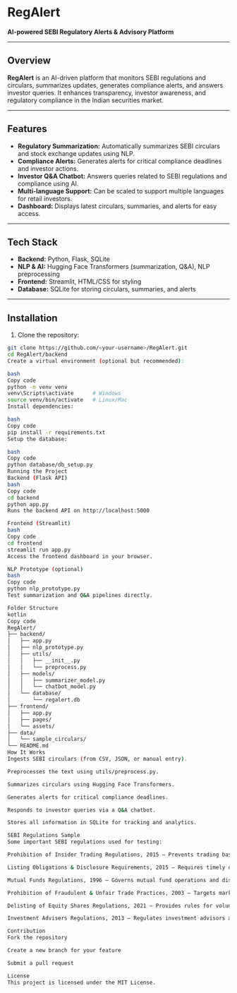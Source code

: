 # RegAlert

**AI-powered SEBI Regulatory Alerts & Advisory Platform**

---

## Overview
**RegAlert** is an AI-driven platform that monitors SEBI regulations and circulars, summarizes updates, generates compliance alerts, and answers investor queries. It enhances transparency, investor awareness, and regulatory compliance in the Indian securities market.

---

## Features

- **Regulatory Summarization:** Automatically summarizes SEBI circulars and stock exchange updates using NLP.  
- **Compliance Alerts:** Generates alerts for critical compliance deadlines and investor actions.  
- **Investor Q&A Chatbot:** Answers queries related to SEBI regulations and compliance using AI.  
- **Multi-language Support:** Can be scaled to support multiple languages for retail investors.  
- **Dashboard:** Displays latest circulars, summaries, and alerts for easy access.

---

## Tech Stack

- **Backend:** Python, Flask, SQLite  
- **NLP & AI:** Hugging Face Transformers (summarization, Q&A), NLP preprocessing  
- **Frontend:** Streamlit, HTML/CSS for styling  
- **Database:** SQLite for storing circulars, summaries, and alerts  

---

## Installation

1. Clone the repository:

```bash
git clone https://github.com/<your-username>/RegAlert.git
cd RegAlert/backend
Create a virtual environment (optional but recommended):

bash
Copy code
python -m venv venv
venv\Scripts\activate      # Windows
source venv/bin/activate   # Linux/Mac
Install dependencies:

bash
Copy code
pip install -r requirements.txt
Setup the database:

bash
Copy code
python database/db_setup.py
Running the Project
Backend (Flask API)
bash
Copy code
cd backend
python app.py
Runs the backend API on http://localhost:5000

Frontend (Streamlit)
bash
Copy code
cd frontend
streamlit run app.py
Access the frontend dashboard in your browser.

NLP Prototype (optional)
bash
Copy code
python nlp_prototype.py
Test summarization and Q&A pipelines directly.

Folder Structure
kotlin
Copy code
RegAlert/
├── backend/
│   ├── app.py
│   ├── nlp_prototype.py
│   ├── utils/
│   │   ├── __init__.py
│   │   └── preprocess.py
│   ├── models/
│   │   ├── summarizer_model.py
│   │   └── chatbot_model.py
│   └── database/
│       └── regalert.db
├── frontend/
│   ├── app.py
│   ├── pages/
│   └── assets/
├── data/
│   └── sample_circulars/
└── README.md
How It Works
Ingests SEBI circulars (from CSV, JSON, or manual entry).

Preprocesses the text using utils/preprocess.py.

Summarizes circulars using Hugging Face Transformers.

Generates alerts for critical compliance deadlines.

Responds to investor queries via a Q&A chatbot.

Stores all information in SQLite for tracking and analytics.

SEBI Regulations Sample
Some important SEBI regulations used for testing:

Prohibition of Insider Trading Regulations, 2015 – Prevents trading based on unpublished price-sensitive information (UPSI).

Listing Obligations & Disclosure Requirements, 2015 – Requires timely disclosure by listed companies.

Mutual Funds Regulations, 1996 – Governs mutual fund operations and disclosure.

Prohibition of Fraudulent & Unfair Trade Practices, 2003 – Targets market manipulation and fraud.

Delisting of Equity Shares Regulations, 2021 – Provides rules for voluntary and compulsory delisting.

Investment Advisers Regulations, 2013 – Regulates investment advisors and portfolio managers.

Contribution
Fork the repository

Create a new branch for your feature

Submit a pull request

License
This project is licensed under the MIT License.